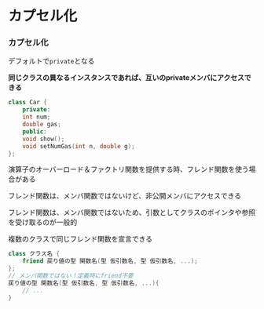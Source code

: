 # カプセル化



### カプセル化

デフォルトで`private`となる

**同じクラスの異なるインスタンスであれば、互いのprivateメンバにアクセスできる**

```c++
class Car {
    private:
   	int num;
   	double gas;
    public:
   	void show();
   	void setNumGas(int n, double g);
};
```

演算子のオーバーロード＆ファクトリ関数を提供する時、フレンド関数を使う場合がある

フレンド関数は、メンバ関数ではないけど、非公開メンバにアクセスできる

フレンド関数は、メンバ関数ではないため、引数としてクラスのポインタや参照を受け取るのが一般的

複数のクラスで同じフレンド関数を宣言できる

```c++
class クラス名 {
    friend 戻り値の型 関数名(型 仮引数名, 型 仮引数名, ...);
};
// メンバ関数ではない！定義時にfriend不要
戻り値の型 関数名(型 仮引数名, 型 仮引数名, ...){
    // ...
}
```

